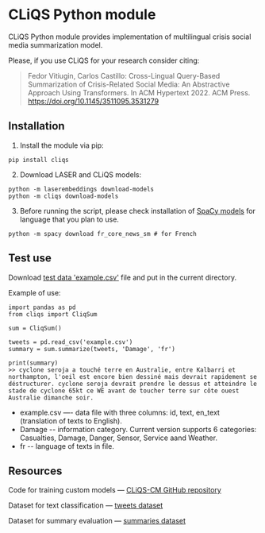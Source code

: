 # CLiQS Python module

CLiQS Python module provides implementation of multilingual crisis social media summarization model.

Please, if you use CLiQS for your research consider citing:

>Fedor Vitiugin, Carlos Castillo: Cross-Lingual Query-Based Summarization of Crisis-Related Social Media: An Abstractive Approach Using Transformers. In ACM Hypertext 2022. ACM Press. https://doi.org/10.1145/3511095.3531279

## Installation

1. Install the module via pip:

```console
pip install cliqs
```

2. Download LASER and CLiQS models:

```console
python -m laserembeddings download-models
python -m cliqs download-models
```

3. Before running the script, please check installation of [SpaCy models](https://spacy.io/models) for language that you plan to use.

```console
python -m spacy download fr_core_news_sm # for French
```


## Test use

Download [test data 'example.csv'](https://github.com/vitiugin/cliqs/blob/main/example.csv) file and put in the current directory.

Example of use:

```console
import pandas as pd
from cliqs import CliqSum

sum = CliqSum()

tweets = pd.read_csv('example.csv')
summary = sum.summarize(tweets, 'Damage', 'fr')

print(summary)
>> cyclone seroja a touché terre en Australie, entre Kalbarri et northampton, l'oeil est encore bien dessiné mais devrait rapidement se déstructurer. cyclone seroja devrait prendre le dessus et atteindre le stade de cyclone 65kt ce WE avant de toucher terre sur côte ouest Australie dimanche soir.
```

- example.csv —- data file with three columns: id, text, en_text (translation of texts to English).
- Damage -- information category. Current version supports 6 categories: Casualties, Damage, Danger, Sensor, Service aand Weather.
- fr -- language of texts in file.

## Resources

Code for training custom models — [CLiQS-CM GitHub repository](https://github.com/vitiugin/CLiQS-CM)

Dataset for text classification — [tweets dataset](https://data.d4science.org/ctlg/ResourceCatalogue/cross-lingual_dataset_of_crisis-related_social_media)

Dataset for summary evaluation — [summaries dataset](https://data.d4science.org/ctlg/ResourceCatalogue/dataset_for_evaluating_abstractive_summaries_of_crisis-related_social_media)